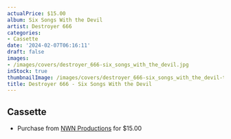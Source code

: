 ```yaml
---
actualPrice: $15.00
album: Six Songs With the Devil
artist: Destroyer 666
categories:
- Cassette
date: '2024-02-07T06:16:11'
draft: false
images:
- /images/covers/destroyer_666-six_songs_with_the_devil.jpg
inStock: true
thumbnailImage: /images/covers/destroyer_666-six_songs_with_the_devil-thumb.jpg
title: Destroyer 666 - Six Songs With the Devil
---
```


## Cassette
* Purchase from [NWN Productions](http://shop.nwnprod.com/index.php?route=product/product&path=73&product_id=46483&sort=pd.name&order=ASC) for $15.00
